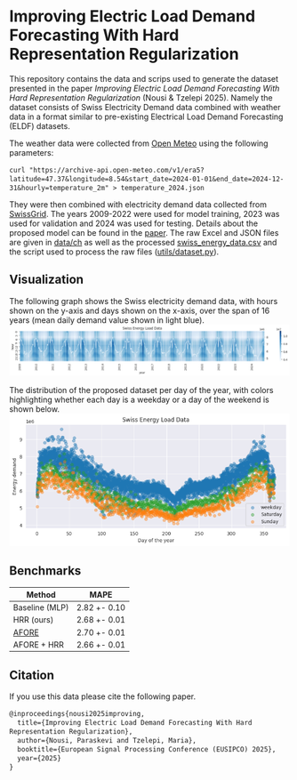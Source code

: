 # Improving Electric Load Demand Forecasting With Hard Representation Regularization

This repository contains the data and scrips used to generate the dataset presented in the paper _Improving Electric Load Demand Forecasting With
Hard Representation Regularization_ (Nousi & Tzelepi 2025). Namely the dataset consists of Swiss Electricity Demand data combined with weather data 
in a format similar to pre-existing Electrical Load Demand Forecasting (ELDF) datasets.

The weather data were collected from [Open Meteo](https://www.open-meteo.com) using the following parameters:
```shell
curl "https://archive-api.open-meteo.com/v1/era5?latitude=47.37&longitude=8.54&start_date=2024-01-01&end_date=2024-12-31&hourly=temperature_2m" > temperature_2024.json
```

They were then combined with electricity demand data collected from [SwissGrid](https://www.swissgrid.ch/en/home.html).
The years 2009-2022 were used for model training, 2023 was used for validation and 2024 was used for testing.
Details about the proposed model can be found in the [paper](energy_demand_ch.pdf). 
The raw Excel and JSON files are given in [data/ch](data/ch) as well as the processed [swiss_energy_data.csv](data/ch/swiss_energy_data.csv) 
and the script used to process the raw files ([utils/dataset.py](utils/dataset.py)).

## Visualization

The following graph shows the Swiss electricity demand data, with hours shown on the y-axis and days shown on the x-axis, over the span of 16 years (mean daily demand value shown in light blue).
![swiss_data.png](swiss_data.png)

The distribution of the proposed dataset per day of the year, with colors highlighting whether each day is a weekday or a day of the weekend is shown below.
![swiss_data_day_of_year.png](swiss_data_day_of_year.png)

## Benchmarks

| Method         | MAPE         |
|----------------|--------------|
| Baseline (MLP) | 2.82 +- 0.10 |
| HRR (ours)     | 2.68 +- 0.01 |
| [AFORE](https://ieeexplore.ieee.org/document/10096754) | 2.70 +- 0.01 |
| AFORE + HRR | 2.66 +- 0.01 |

## Citation

If you use this data please cite the following paper.
```
@inproceedings{nousi2025improving,
  title={Improving Electric Load Demand Forecasting With Hard Representation Regularization},
  author={Nousi, Paraskevi and Tzelepi, Maria},
  booktitle={European Signal Processing Conference (EUSIPCO) 2025},
  year={2025}
}
```

